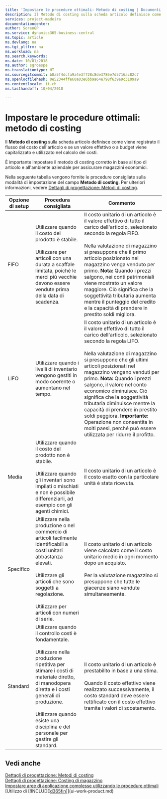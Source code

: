 ```yaml
---
title: 'Impostare le procedure ottimali: Metodo di costing | Documenti Microsoft'
description: Il Metodo di costing sulla scheda articolo definisce come viene registrato il flusso del costo dell'articolo e se un valore effettivo o a budget viene capitalizzato e utilizzato nel calcolo dei costi.
services: project-madeira
documentationcenter: 
author: SorenGP
ms.service: dynamics365-business-central
ms.topic: article
ms.devlang: na
ms.tgt_pltfrm: na
ms.workload: na
ms.search.keywords: 
ms.date: 10/01/2018
ms.author: sgroespe
ms.translationtype: HT
ms.sourcegitcommit: b8a5f4dcfa9a4e3f728c8de3786e7d5716ac82c7
ms.openlocfilehash: 0e52344ffe60a03e6bb9a64e798f639e9c3109a9
ms.contentlocale: it-ch
ms.lasthandoff: 10/04/2018

---
```

# <a name="setup-best-practices-costing-method"></a>Impostare le procedure ottimali: metodo di costing
Il **Metodo di costing** sulla scheda articolo definisce come viene registrato il flusso del costo dell'articolo e se un valore effettivo o a budget viene capitalizzato e utilizzato nel calcolo dei costi.  

 È importante impostare il metodo di costing corretto in base al tipo di articolo e all'ambiente aziendale per assicurare magazzini economici.  

 Nella seguente tabella vengono fornite le procedure consigliate sulla modalità di impostazione del campo **Metodo di costing**. Per ulteriori informazioni, vedere [Dettagli di progettazione: Metodi di costing](design-details-costing-methods.md).  

|Opzione di setup|Procedura consigliata|Commento|  
|------------------|-------------------|-------------|  
|FIFO|Utilizzare quando il costo del prodotto è stabile.<br /><br /> Utilizzare per articoli con una durata a scaffale limitata, poiché le merci più vecchie devono essere vendute prima della data di scadenza.|Il costo unitario di un articolo è il valore effettivo di tutto il carico dell'articolo, selezionato secondo la regola FIFO.<br /><br /> Nella valutazione di magazzino si presuppone che il primo articolo posizionato nel magazzino venga venduto per primo. **Nota:**  Quando i prezzi salgono, nei conti patrimoniali viene mostrato un valore maggiore. Ciò significa che la soggettività tributaria aumenta mentre il punteggio del credito e la capacità di prendere in prestito soldi migliora.|  
|LIFO|Utilizzare quando i livelli di inventario vengono gestiti in modo coerente o aumentano nel tempo.|Il costo unitario di un articolo è il valore effettivo di tutto il carico dell'articolo, selezionato secondo la regola LIFO.<br /><br /> Nella valutazione di magazzino si presuppone che gli ultimi articoli posizionati nel magazzino vengano venduti per primo. **Nota:** Quando i prezzi salgono, il valore nel conto economico diminuisce. Ciò significa che la soggettività tributaria diminuisce mentre la capacità di prendere in prestito soldi peggiora. **Importante:** Operazione non consentita in molti paesi, perché può essere utilizzata per ridurre il profitto.|  
|Media|Utilizzare quando il costo del prodotto non è stabile.<br /><br /> Utilizzare quando gli inventari sono impilati o mischiati e non è possibile differenziarli, ad esempio con gli agenti chimici.|Il costo unitario di un articolo è il costo esatto con la particolare unità è stata ricevuta.|  
|Specifico|Utilizzare nella produzione o nel commercio di articoli facilmente identificabili a costi unitari abbastanza elevati.<br /><br /> Utilizzare gli articoli che sono soggetti a regolazione.<br /><br /> Utilizzare per articoli con numeri di serie.|Il costo unitario di un articolo viene calcolato come il costo unitario medio in ogni momento dopo un acquisto.<br /><br /> Per la valutazione magazzino si presuppone che tutte le giacenze siano vendute simultaneamente.|  
|Standard|Utilizzare quando il controllo costi è fondamentale.<br /><br /> Utilizzare nella produzione ripetitiva per stimare i costi di materiale diretto, di manodopera diretta e i costi generali di produzione.<br /><br /> Utilizzare quando esiste una disciplina e del personale per gestire gli standard.|Il costo unitario di un articolo è prestabilito in base a una stima.<br /><br /> Quando il costo effettivo viene realizzato successivamente, il costo standard deve essere rettificato con il costo effettivo tramite i valori di scostamento.|  

## <a name="see-also"></a>Vedi anche  
 [Dettagli di progettazione: Metodi di costing](design-details-costing-methods.md)   
 [Dettagli di progettazione: Costing di magazzino](design-details-inventory-costing.md)   
 [Impostare aree di applicazione complesse utilizzando le procedure ottimali](set-up-complex-application-areas-using-best-practices.md)  
 [Utilizzo di [!INCLUDE[d365fin](includes/d365fin_md.md)]](ui-work-product.md)

